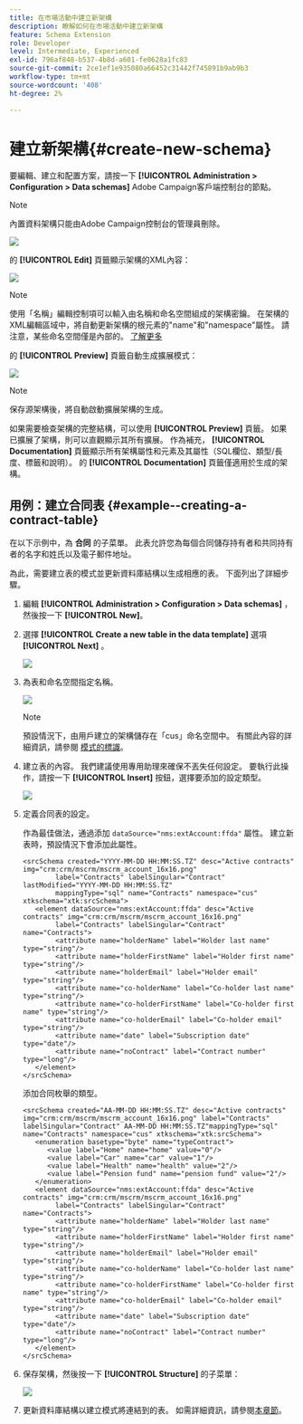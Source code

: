 ```yaml
---
title: 在市場活動中建立新架構
description: 瞭解如何在市場活動中建立新架構
feature: Schema Extension
role: Developer
level: Intermediate, Experienced
exl-id: 796af848-b537-4b8d-a601-fe0628a1fc83
source-git-commit: 2ce1ef1e935080a66452c31442f745891b9ab9b3
workflow-type: tm+mt
source-wordcount: '408'
ht-degree: 2%

---
```


# 建立新架構{#create-new-schema}

要編輯、建立和配置方案，請按一下 **[!UICONTROL Administration > Configuration > Data schemas]** Adobe Campaign客戶端控制台的節點。

>[!NOTE]
>
>內置資料架構只能由Adobe Campaign控制台的管理員刪除。

![](assets/schema_navtree.png)

的 **[!UICONTROL Edit]** 頁籤顯示架構的XML內容：

![](assets/schema_edition.png)

>[!NOTE]
>
>使用「名稱」編輯控制項可以輸入由名稱和命名空間組成的架構密鑰。 在架構的XML編輯區域中，將自動更新架構的根元素的&quot;name&quot;和&quot;namespace&quot;屬性。 請注意，某些命名空間僅是內部的。 [了解更多](schemas.md#reserved-namespaces)

的 **[!UICONTROL Preview]** 頁籤自動生成擴展模式：

![](assets/schema_edition2.png)

>[!NOTE]
>
>保存源架構後，將自動啟動擴展架構的生成。

如果需要檢查架構的完整結構，可以使用 **[!UICONTROL Preview]** 頁籤。 如果已擴展了架構，則可以直觀顯示其所有擴展。 作為補充， **[!UICONTROL Documentation]** 頁籤顯示所有架構屬性和元素及其屬性（SQL欄位、類型/長度、標籤和說明）。 的 **[!UICONTROL Documentation]** 頁籤僅適用於生成的架構。

## 用例：建立合同表 {#example--creating-a-contract-table}

在以下示例中，為 **合同** 的子菜單。 此表允許您為每個合同儲存持有者和共同持有者的名字和姓氏以及電子郵件地址。

為此，需要建立表的模式並更新資料庫結構以生成相應的表。 下面列出了詳細步驟。

1. 編輯 **[!UICONTROL Administration > Configuration > Data schemas]** ，然後按一下 **[!UICONTROL New]**。
1. 選擇 **[!UICONTROL Create a new table in the data template]** 選項 **[!UICONTROL Next]** 。

   ![](assets/create_new_schema.png)

1. 為表和命名空間指定名稱。

   ![](assets/create_new_param.png)

   >[!NOTE]
   >
   >預設情況下，由用戶建立的架構儲存在「cus」命名空間中。 有關此內容的詳細資訊，請參閱 [模式的標識](extend-schema.md#identification-of-a-schema)。

1. 建立表的內容。 我們建議使用專用助理來確保不丟失任何設定。 要執行此操作，請按一下 **[!UICONTROL Insert]** 按鈕，選擇要添加的設定類型。

   ![](assets/create_new_content.png)

1. 定義合同表的設定。

   作為最佳做法，通過添加 `dataSource="nms:extAccount:ffda"` 屬性。 建立新表時，預設情況下會添加此屬性。

   ```
   <srcSchema created="YYYY-MM-DD HH:MM:SS.TZ" desc="Active contracts" img="crm:crm/mscrm/mscrm_account_16x16.png"
           label="Contracts" labelSingular="Contract" lastModified="YYYY-MM-DD HH:MM:SS.TZ"
           mappingType="sql" name="Contracts" namespace="cus" xtkschema="xtk:srcSchema">
      <element dataSource="nms:extAccount:ffda" desc="Active contracts" img="crm:crm/mscrm/mscrm_account_16x16.png"
           label="Contracts" labelSingular="Contract" name="Contracts">
           <attribute name="holderName" label="Holder last name" type="string"/>
           <attribute name="holderFirstName" label="Holder first name" type="string"/>
           <attribute name="holderEmail" label="Holder email" type="string"/>
           <attribute name="co-holderName" label="Co-holder last name" type="string"/>           
           <attribute name="co-holderFirstName" label="Co-holder first name" type="string"/>           
           <attribute name="co-holderEmail" label="Co-holder email" type="string"/>    
           <attribute name="date" label="Subscription date" type="date"/>     
           <attribute name="noContract" label="Contract number" type="long"/> 
      </element>
   </srcSchema>
   ```

   添加合同枚舉的類型。

   ```
   <srcSchema created="AA-MM-DD HH:MM:SS.TZ" desc="Active contracts" img="crm:crm/mscrm/mscrm_account_16x16.png" label="Contracts" labelSingular="Contract" AA-MM-DD HH:MM:SS.TZ"mappingType="sql" name="Contracts" namespace="cus" xtkschema="xtk:srcSchema">
      <enumeration basetype="byte" name="typeContract">
         <value label="Home" name="home" value="0"/>
         <value label="Car" name="car" value="1"/>
         <value label="Health" name="health" value="2"/>
         <value label="Pension fund" name="pension fund" value="2"/>
      </enumeration>
      <element dataSource="nms:extAccount:ffda" desc="Active contracts" img="crm:crm/mscrm/mscrm_account_16x16.png"
           label="Contracts" labelSingular="Contract" name="Contracts">
           <attribute name="holderName" label="Holder last name" type="string"/>
           <attribute name="holderFirstName" label="Holder first name" type="string"/>
           <attribute name="holderEmail" label="Holder email" type="string"/>
           <attribute name="co-holderName" label="Co-holder last name" type="string"/>           
           <attribute name="co-holderFirstName" label="Co-holder first name" type="string"/>           
           <attribute name="co-holderEmail" label="Co-holder email" type="string"/>    
           <attribute name="date" label="Subscription date" type="date"/>     
           <attribute name="noContract" label="Contract number" type="long"/> 
      </element>
   </srcSchema>
   ```

1. 保存架構，然後按一下 **[!UICONTROL Structure]** 的子菜單：

   ![](assets/configuration_structure.png)

1. 更新資料庫結構以建立模式將連結到的表。 如需詳細資訊，請參閱[本章節](update-database-structure.md)。

